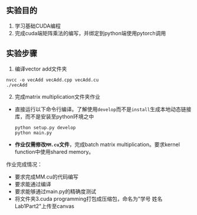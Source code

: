 ## 实验目的

1. 学习基础CUDA编程
1. 完成cuda端矩阵乘法的编写，并绑定到python端使用pytorch调用

## 实验步骤

1. 编译vector add文件夹

```
nvcc -o vecAdd vecAdd.cpp vecAdd.cu
./vecAdd
```



2. 完成matrix multiplication文件夹作业

- 直接运行以下命令行编译。了解使用`develop`而不是`install`生成本地动态链接库，而不是安装至python环境之中

  ``` 
  python setup.py develop
  python main.py
  ```

- **作业仅需修改`MM.cu`文件**，完成batch matrix multiplication。要求kernel function中使用shared memory。



作业完成情况：

- 要求完成MM.cu的代码编写
- 要求能通过编译
- 要求能够通过main.py的精确度测试
- 将文件夹3.cuda programming打包成压缩包，命名为"学号 姓名 Lab1Part2"上传至canvas
